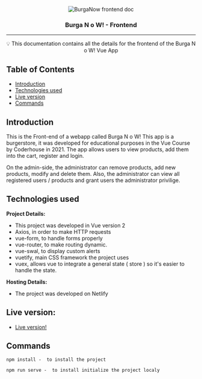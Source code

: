 
<p align="center">
 <img src="https://i.imgur.com/v3OPLgb.png" alt="BurgaNow frontend doc"></a>
</p>

<h3 align="center">Burga N o W! - Frontend  </h3>


---

<p align = "center">💡 This documentation contains all the details for the frontend of the Burga N o W! Vue App </p>


## Table of Contents

- [Introduction](#introduction)
- [Technologies used](#tech_used)
- [Live version](#live)
- [Commands](#cmds)

## Introduction <a name = "introduction"></a>

This is the Front-end of a webapp called Burga N o W! This app is a burgerstore, it was developed for educational purposes in the Vue Course by Coderhouse in 2021.
The app allows users to view products, add them into the cart, register and login.

On the admin-side, the administrator can remove products, add new products, modify and delete them. Also, the administrator can view all registered users / products and grant users the administrator privilige.


## Technologies used <a name = "tech_used"></a>

**Project Details:**

- This project was developed in Vue version 2
- Axios, in order to make HTTP requests
- vue-form, to handle forms properly
- vue-router, to make routing dynamic.
- vue-swal, to display custom alerts
- vuetify, main CSS framework the project uses
- vuex, allows vue to integrate a general state ( store ) so it's easier to handle the state.


**Hosting Details:**
- The project was developed on Netlify

## Live version: <a name = "live"></a>

  - [Live version!](https://burga-now.netlify.app/)

## Commands <a name = "cmds"></a>


```
npm install -  to install the project
```
```
npm run serve -  to install initialize the project localy
```
